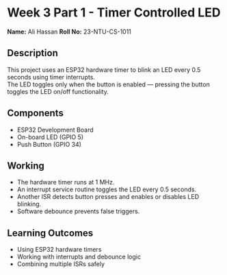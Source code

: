 # Week 3 Part 1 - Timer Controlled LED

**Name:** Ali Hassan
**Roll No:** 23-NTU-CS-1011  

## Description
This project uses an ESP32 hardware timer to blink an LED every 0.5 seconds using timer interrupts.  
The LED toggles only when the button is enabled — pressing the button toggles the LED on/off functionality.

## Components
- ESP32 Development Board
- On-board LED (GPIO 5)
- Push Button (GPIO 34)

## Working
- The hardware timer runs at 1 MHz.
- An interrupt service routine toggles the LED every 0.5 seconds.
- Another ISR detects button presses and enables or disables LED blinking.
- Software debounce prevents false triggers.

## Learning Outcomes
- Using ESP32 hardware timers
- Working with interrupts and debounce logic
- Combining multiple ISRs safely
